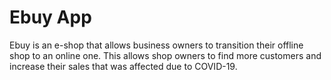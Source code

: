 # Ebuy App

Ebuy is an e-shop that allows business owners to transition their offline shop to an online one. This allows shop owners to find more customers and increase their sales that was affected due to COVID-19.
